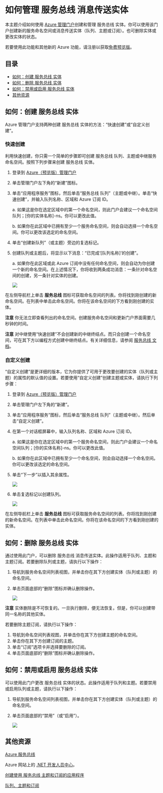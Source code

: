 <properties linkid="service-bus-manage-messaging-entitites" urlDisplayName="流量管理器" pageTitle="Manage 服务总线 Messaging Entities - Azure" metaKeywords="" description="Learn how to create and manage your 服务总线 entities using the Azure Management Portal." metaCanonical="" disqusComments="1" umbracoNaviHide="1" services="service-bus" documentationCenter="" title="How to Manage 服务总线 Messaging Entities" authors="sethm" solutions="" />
<tags ms.service="service-bus"
    ms.date=""
    wacn.date=""
    />

# 如何管理 服务总线 消息传送实体

本主题介绍如何使用 [Azure 管理门户][Azure 管理门户]创建和管理 服务总线 实体。你可以使用该门户创建新的服务命名空间或消息传送实体（队列、主题或订阅）。也可删除实体或更改实体的状态。

若要使用此功能和其他新的 Azure 功能，请注册以获取[免费预览版][免费预览版]。

## 目录

-   [如何：创建 服务总线 实体][如何：创建 服务总线 实体]
-   [如何：删除 服务总线 实体][如何：删除 服务总线 实体]
-   [如何：禁用或启用 服务总线 实体][如何：禁用或启用 服务总线 实体]
-   [其他资源][其他资源]

## <span id="create"></span></a>如何：创建 服务总线 实体

Azure 管理门户支持两种创建 服务总线 实体的方法：“快速创建”或“自定义创建”。

### 快速创建

利用快速创建，你只需一个简单的步骤即可创建 服务总线 队列、主题或中继服务命名空间。按照下列步骤来创建 服务总线 实体。

1.  登录到 [Azure（预览版）管理门户][Azure 管理门户]
2.  单击管理门户左下角的“新建”图标。
3.  单击“应用程序服务”图标，然后单击“服务总线 队列”（主题或中继）。单击“快速创建”，并输入队列名称、区域和 Azure 订阅 ID。

    a. 如果这是你在选定区域中的第一个命名空间，则此门户会建议一个命名空间队列；[你的实体名称]-ns。你可以更改此值。

    b. 如果你在此区域中已拥有至少一个服务命名空间，则会自动选择一个命名空间。你可以更改该选定的命名空间。

4.  单击“创建新队列”（或主题）旁边的复选标记。
5.  创建队列或主题后，将显示以下消息：“已完成‘[队列名称]’的创建”。

    a. 如果你在此区域或此 Azure 订阅中没有任何命名空间，则会自动为你创建一个新的命名空间。在上述情况下，你将收到两条成功消息：一条针对命名空间的创建，另一条针对实体的创建。

    ![][0]

在左侧导航栏上单击 **服务总线** 图标可获取命名空间的列表。你将找到刚创建的新命名空间。在列表中单击此命名空间。你将在该命名空间的下方看到刚创建的实体。

**注意** 你无法立即查看列出的命名空间。创建服务命名空间和更新门户界面需要几秒钟的时间。

**注意** 对中继使用“快速创建”不会创建新的中继终结点。而只会创建一个命名空间，可在其下方以编程方式创建中继终结点。有关详细信息，请参阅 [服务总线 文档][服务总线 文档]。

### 自定义创建

“自定义创建”是更详细的版本，它为你提供了可用于更改要创建的实体（队列或主题）的属性的默认值的设置。若要使用“自定义创建”创建主题或实体，请执行下列步骤：

1.  登录到 [Azure（预览版）管理门户][Azure 管理门户]
2.  单击管理门户左下角的“新建”。
3.  单击“应用程序服务”图标，然后单击“服务总线 队列”（主题或中继）。然后单击“自定义创建”。
4.  在第一个对话框屏幕中，输入队列名称、区域和 Azure 订阅 ID。

    a. 如果这是你在选定区域中的第一个服务命名空间，则此门户会建议一个命名空间队列；[你的实体名称]-ns。你可以更改此值。

    b. 如果你在此区域中已拥有至少一个命名空间，则会自动选择一个命名空间。你可以更改该选定的命名空间。

5.  单击“下一步”以插入其余属性。

    ![][1]

6.  单击复选标记以创建队列。

    ![][2]

在左侧导航栏上单击 **服务总线** 图标可获取服务命名空间的列表。你将找到刚创建的新命名空间。在列表中单击此命名空间。你将在该命名空间的下方看到刚创建的实体。

## <span id="delete"></span></a>如何：删除 服务总线 实体

通过使用此门户，可以删除 服务总线 消息传送实体。此操作适用于队列、主题和主题订阅。若要删除队列或主题，请执行以下操作：

1.  导航到服务命名空间列表视图，并单击你在其下方创建实体（队列或主题）的命名空间。
2.  单击页面底部的“删除”图标并确认删除操作。

    ![][3]

**注意** 实体删除是不可恢复的。一旦执行删除，便无法恢复。但是，你可以创建带同一名称的其他实体。

若要删除主题订阅，请执行以下操作：

1.  导航到命名空间列表视图，并单击你在其下方创建主题的命名空间。
2.  单击你在其下方创建订阅的主题。
3.  单击“订阅”选项卡并选择要删除的订阅。
4.  单击页面底部的“删除”图标并确认删除操作。

## <span id="disableenable"></span></a>如何：禁用或启用 服务总线 实体

可以使用此门户更改 服务总线 实体的状态。此操作适用于队列和主题。若要禁用或启用队列或主题，请执行以下操作：

1.  导航到服务命名空间列表视图，并单击你在其下方创建实体（队列或主题）的命名空间。
2.  单击页面底部的“禁用”（或“启用”）。

    ![][4]

## <span id="seealso"></span></a>其他资源

[Azure 服务总线][Azure 服务总线]

Azure 网站上的 [.NET 开发人员中心][.NET 开发人员中心]。

[创建使用 服务总线 主题和订阅的应用程序][创建使用 服务总线 主题和订阅的应用程序]

[队列、主题和订阅][队列、主题和订阅]

  [Azure 管理门户]: http://manage.windowsazure.cn
  [免费预览版]: https://account.windowsazure.cn/PreviewFeatures
  [如何：创建 服务总线 实体]: #create
  [如何：删除 服务总线 实体]: #delete
  [如何：禁用或启用 服务总线 实体]: #disableenable
  [其他资源]: #seealso
  [0]: ./media/service-bus-manage-message-entities/QueueQuickCreate.png
  [服务总线 文档]: /develop/net/how-to-guides/service-bus-relay/
  [1]: ./media/service-bus-manage-message-entities/AddQueue1.png
  [2]: ./media/service-bus-manage-message-entities/ConfigureQueue.png
  [3]: ./media/service-bus-manage-message-entities/DeleteEntity.png
  [4]: ./media/service-bus-manage-message-entities/DisableEnable.png
  [Azure 服务总线]: http://go.microsoft.com/fwlink/?LinkId=266834
  [.NET 开发人员中心]: http://go.microsoft.com/fwlink/?LinkID=262187
  [创建使用 服务总线 主题和订阅的应用程序]: http://go.microsoft.com/fwlink/?LinkId=264293
  [队列、主题和订阅]: http://go.microsoft.com/fwlink/?LinkId=264291
